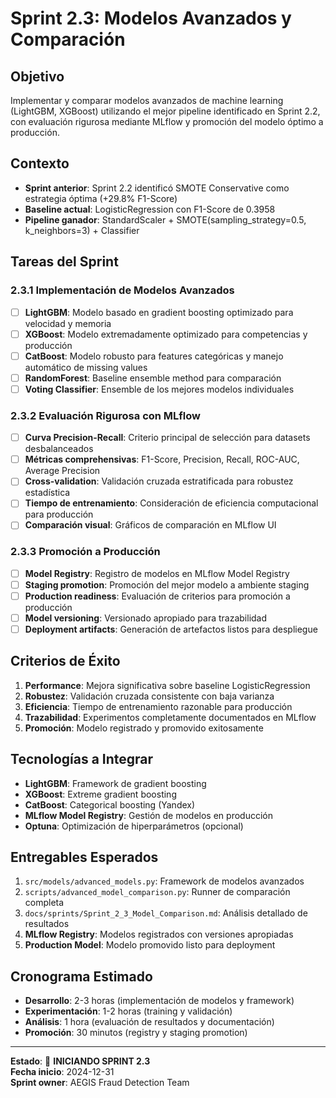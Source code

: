 # Sprint 2.3: Modelos Avanzados y Comparación

## Objetivo
Implementar y comparar modelos avanzados de machine learning (LightGBM, XGBoost) utilizando el mejor pipeline identificado en Sprint 2.2, con evaluación rigurosa mediante MLflow y promoción del modelo óptimo a producción.

## Contexto
- **Sprint anterior**: Sprint 2.2 identificó SMOTE Conservative como estrategia óptima (+29.8% F1-Score)
- **Baseline actual**: LogisticRegression con F1-Score de 0.3958
- **Pipeline ganador**: StandardScaler + SMOTE(sampling_strategy=0.5, k_neighbors=3) + Classifier

## Tareas del Sprint

### 2.3.1 Implementación de Modelos Avanzados
- [ ] **LightGBM**: Modelo basado en gradient boosting optimizado para velocidad y memoria
- [ ] **XGBoost**: Modelo extremadamente optimizado para competencias y producción
- [ ] **CatBoost**: Modelo robusto para features categóricas y manejo automático de missing values
- [ ] **RandomForest**: Baseline ensemble method para comparación
- [ ] **Voting Classifier**: Ensemble de los mejores modelos individuales

### 2.3.2 Evaluación Rigurosa con MLflow
- [ ] **Curva Precision-Recall**: Criterio principal de selección para datasets desbalanceados
- [ ] **Métricas comprehensivas**: F1-Score, Precision, Recall, ROC-AUC, Average Precision
- [ ] **Cross-validation**: Validación cruzada estratificada para robustez estadística
- [ ] **Tiempo de entrenamiento**: Consideración de eficiencia computacional para producción
- [ ] **Comparación visual**: Gráficos de comparación en MLflow UI

### 2.3.3 Promoción a Producción
- [ ] **Model Registry**: Registro de modelos en MLflow Model Registry
- [ ] **Staging promotion**: Promoción del mejor modelo a ambiente staging
- [ ] **Production readiness**: Evaluación de criterios para promoción a producción
- [ ] **Model versioning**: Versionado apropiado para trazabilidad
- [ ] **Deployment artifacts**: Generación de artefactos listos para despliegue

## Criterios de Éxito
1. **Performance**: Mejora significativa sobre baseline LogisticRegression
2. **Robustez**: Validación cruzada consistente con baja varianza
3. **Eficiencia**: Tiempo de entrenamiento razonable para producción
4. **Trazabilidad**: Experimentos completamente documentados en MLflow
5. **Promoción**: Modelo registrado y promovido exitosamente

## Tecnologías a Integrar
- **LightGBM**: Framework de gradient boosting
- **XGBoost**: Extreme gradient boosting
- **CatBoost**: Categorical boosting (Yandex)
- **MLflow Model Registry**: Gestión de modelos en producción
- **Optuna**: Optimización de hiperparámetros (opcional)

## Entregables Esperados
1. `src/models/advanced_models.py`: Framework de modelos avanzados
2. `scripts/advanced_model_comparison.py`: Runner de comparación completa
3. `docs/sprints/Sprint_2_3_Model_Comparison.md`: Análisis detallado de resultados
4. **MLflow Registry**: Modelos registrados con versiones apropiadas
5. **Production Model**: Modelo promovido listo para deployment

## Cronograma Estimado
- **Desarrollo**: 2-3 horas (implementación de modelos y framework)
- **Experimentación**: 1-2 horas (training y validación)
- **Análisis**: 1 hora (evaluación de resultados y documentación)
- **Promoción**: 30 minutos (registry y staging promotion)

---

**Estado**: 🚀 **INICIANDO SPRINT 2.3**  
**Fecha inicio**: 2024-12-31  
**Sprint owner**: AEGIS Fraud Detection Team
